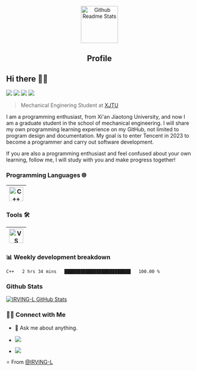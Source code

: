 <p align="center">
 <img width="100px" src="https://res.cloudinary.com/anuraghazra/image/upload/v1594908242/logo_ccswme.svg" align="center" alt="Github Readme Stats" />
 <h2 align="center">Profile</h2>
</p>

## Hi there 👋🤓
 <p>
  <img src="https://komarev.com/ghpvc/?username=IRVING-L"/>
  <a href="https://github.com/IRVING-L/"><img src="https://img.shields.io/github/followers/IRVING-L?label=GitHub%20Follow&style=flat"/></a>
  <a href="https://github.com/MartinYan623/"><img src="https://badges.frapsoft.com/os/v2/open-source.svg?v=103"/></a>
  <a href="mailto:e0210398@u.nus.edu"><img src="https://img.shields.io/badge/Ask%20me-anything-1abc9c.svg"/></a>
 
 </p>

> Mechanical Enginering Student at [XJTU](http://www.xjtu.edu.cn/)


<div>
 <p>
I am a programming enthusiast, from Xi'an Jiaotong University, and now I am a graduate student in the school of mechanical engineering. I will share my own programming learning experience on my GitHub, not limited to program design and documentation. My goal is to enter Tencent in 2023 to become a programmer and carry out software development.

If you are also a programming enthusiast and feel confused about your own learning, follow me, I will study with you and make progress together!
</p>
</div>

### Programming Languages 🌐

|  [<img src="https://gitee.com/ljunsang/DataStruct_fromBilibili/raw/main/img/1200px-ISO_C%20%20_Logo.svg.png" alt="C++" width="38">](https://cppreference.com/) |
|---|
 
### Tools 🛠️

| [<img src="https://gitee.com/ljunsang/DataStruct_fromBilibili/raw/main/img/Visual-Studio-Logo.png" alt="VS" width="38">](https://code.visualstudio.com/) | 
|---|  

### 📊 Weekly development breakdown

<!--START_SECTION:waka-->
```text
C++   2 hrs 34 mins   █████████████████████████   100.00 % 
```
<!--END_SECTION:waka-->
  
### Github Stats

[![IRVING-L GitHub Stats](https://github-readme-stats.vercel.app/api?username=IRVING-L&show_icons=true&count_private=true)](https://github.com/IRVING-L)



<h3> 🤝🏻 Connect with Me </h3>  

- 💬 Ask me about anything.  

- <a href="mailto:junlee_sky@foxmail.com"><img src="https://img.shields.io/badge/Foxmail-Click-red"/></a> 
- <a href = "https://blog.csdn.net/qq_42518941?spm=1001.2101.3001.5343"><img src="https://img.shields.io/badge/CSDN-Click-green"/></a>



⭐️ From [@IRVING-L](https://github.com/IRVING-L)
